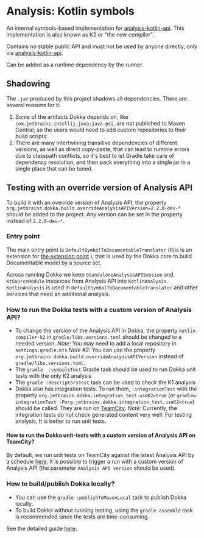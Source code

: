 # Analysis: Kotlin symbols

An internal symbols-based implementation for [analysis-kotlin-api](../analysis-kotlin-api). This implementation is 
also known as K2 or "the new compiler".

Contains no stable public API and must not be used by anyone directly, only via [analysis-kotlin-api](../analysis-kotlin-api).

Can be added as a runtime dependency by the runner.

## Shadowing

The `.jar` produced by this project shadows all dependencies. There are several reasons for it:

1. Some of the artifacts Dokka depends on, like `com.jetbrains.intellij.java:java-psi`, are not
   published to Maven Central, so the users would need to add custom repositories to their build scripts.
2. There are many intertwining transitive dependencies of different versions, as well as direct copy-paste,
   that can lead to runtime errors due to classpath conflicts, so it's best to let Gradle take care of
   dependency resolution, and then pack everything into a single jar in a single place that can be tuned.

## Testing with an override version of Analysis API

To build it with an override version of Analysis API, the property 
`org.jetbrains.dokka.build.overrideAnalysisAPIVersion=2.2.0-dev-*` should be added to the project. Any version can be set in the property instead of `2.2.0-dev-*`.

### Entry point

The main entry point is `DefaultSymbolToDocumentableTranslator` (this is an extension for [the extension point](https://kotlin.github.io/dokka/2.0.0/developer_guide/architecture/extension_points/core_extensions/#sourcetodocumentabletranslator) ), that is used by the Dokka core to build Documentable model by a source set.

Across running Dokka we keep `StandaloneAnalysisAPISession` and `KtSourceModule` instances from Analysis API into `KotlinAnalysis`.
`KotlinAnalysis` is used in `DefaultSymbolToDocumentableTranslator` and other services that need an additional analysis.

### How to run the Dokka tests with a custom version of Analysis API?

- To change the version of the Analysis API in Dokka, the property `kotlin-compiler-k2` in `gradle/libs.versions.toml`  should be changed to a needed version.
  _Note:_ You may need to add a local repository in `settings.gradle.kts`
  _Note #2:_ You can use the property `org.jetbrains.dokka.build.overrideAnalysisAPIVersion` instead of `gradle/libs.versions.toml`. 
- The `gradle  :symbolsTest` Gradle task should be used to run Dokka unit tests with the only K2 analysis
- The `gradle :descriptorsTest` task can be used to check the K1 analysis
- Dokka also has integration tests. To run them, `:integrationTest` with the property `org.jetbrains.dokka.integration_test.useK2=true`   (or `gradlew integrationTest -Porg.jetbrains.dokka.integration_test.useK2=true`) should be called.
  They are run on [TeamCity](https://teamcity.jetbrains.com/buildConfiguration/KotlinTools_Dokka_DokkaIntegrationTestsK2?mode=builds#all-projects).
  _Note:_ Currently, the integration tests do not check generated content very well.  For testing analysis, It is better to run unit tests.

#### How to run the Dokka unit-tests with a custom version of Analysis API on TeamCity?

By default, we run unit tests on TeamCity against the latest Analysis API by a schedule [here](https://teamcity.jetbrains.com/buildConfiguration/KotlinTools_Dokka_ScheduledDokkaTestsK2?mode=builds#all-projects).  It is possible to trigger a run with a custom version of Analysis API (the parameter `Analysis API version` should be used).



### How to build/publish Dokka locally?

- You can use the `gradle :publishToMavenLocal` task to publish Dokka locally.
- To build Dokka without running testing, using the `gradle assemble` task is recommended since the tests are time-consuming.

See the detailed guide [here](https://kotlin.github.io/dokka/2.0.0/developer_guide/workflow/).